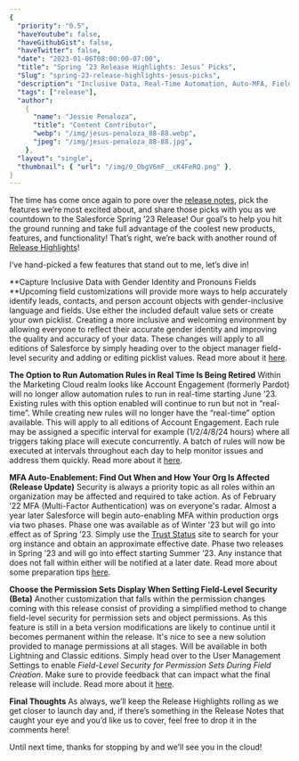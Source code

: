 ```yaml
---
{
  "priority": "0.5",
  "haveYoutube": false,
  "haveGithubGist": false,
  "haveTwitter": false,
  "date": "2023-01-06T08:00:00-07:00",
  "title": "Spring ’23 Release Highlights: Jesus’ Picks",
  "Slug": "spring-23-release-highlights-jesus-picks",
  "description": "Inclusive Data, Real-Time Automation, Auto-MFA, Field-Level Security, and More!",
  "tags": ["release"],
  "author":
    {
      "name": "Jessie Penaloza",
      "title": "Content Contributor",
      "webp": "/img/jesus-penaloza_88-88.webp",
      "jpeg": "/img/jesus-penaloza_88-88.jpg",
    },
  "layout": "single",
  "thumbnail": { "url": "/img/0_ObgV6mF__cK4FeRQ.png" },
}
---
```


The time has come once again to pore over the [release notes](https://help.salesforce.com/s/articleView?id=release-notes.salesforce_release_notes.htm&type=5&release=242), pick the features we’re most excited about, and share those picks with you as we countdown to the Salesforce Spring ’23 Release! Our goal’s to help you hit the ground running and take full advantage of the coolest new products, features, and functionality! That’s right, we’re back with another round of [Release Highlights](https://medium.com/tag/release-highlights)!

I’ve hand-picked a few features that stand out to me, let’s dive in!

**Capture Inclusive Data with Gender Identity and Pronouns Fields
**Upcoming field customizations will provide more ways to help accurately identify leads, contacts, and person account objects with gender-inclusive language and fields. Use either the included default value sets or create your own picklist. Creating a more inclusive and welcoming environment by allowing everyone to reflect their accurate gender identity and improving the quality and accuracy of your data. These changes will apply to all editions of Salesforce by simply heading over to the object manager field-level security and adding or editing picklist values. Read more about it [here](https://help.salesforce.com/s/articleView?id=release-notes.rn_fields_gender_inclusive.htm&type=5&release=242).

**The Option to Run Automation Rules in Real Time Is Being Retired**
Within the Marketing Cloud realm looks like Account Engagement (formerly Pardot) will no longer allow automation rules to run in real-time starting June ’23. Existing rules with this option enabled will continue to run but not in “real-time”. While creating new rules will no longer have the “real-time” option available. This will apply to all editions of Account Engagement. Each rule may be assigned a specific interval for example (1/2/4/8/24 hours) where all triggers taking place will execute concurrently. A batch of rules will now be executed at intervals throughout each day to help monitor issues and address them quickly. Read more about it [here](https://help.salesforce.com/s/articleView?id=release-notes.rn_mcae_automation_rules_eol.htm&type=5&release=242).

**MFA Auto-Enablement: Find Out When and How Your Org Is Affected (Release Update)**
Security is always a priority topic as all roles within an organization may be affected and required to take action. As of February ’22 MFA (Multi-Factor Authentication) was on everyone's radar. Almost a year later Salesforce will begin auto-enabling MFA within production orgs via two phases. Phase one was available as of Winter ’23 but will go into effect as of Spring ’23. Simply use the [Trust Status](https://status.salesforce.com/) site to search for your org instance and obtain an approximate effective date. Phase two releases in Spring ’23 and will go into effect starting Summer ’23. Any instance that does not fall within either will be notified at a later date. Read more about some preparation tips [here](https://help.salesforce.com/s/articleView?id=release-notes.rn_security_mfa_auto_enablement_phase2.htm&type=5&release=242https://help.salesforce.com/s/articleView?id=release-notes.rn_security_mfa_auto_enablement_phase2.htm&type=5&release=242).

**Choose the Permission Sets Display When Setting Field-Level Security (Beta)**
Another customization that falls within the permission changes coming with this release consist of providing a simplified method to change field-level security for permission sets and object permissions. As this feature is still in a beta version modifications are likely to continue until it becomes permanent within the release. It's nice to see a new solution provided to manage permissions at all stages. Will be available in both Lightning and Classic editions. Simply head over to the User Management Settings to enable _Field-Level Security for Permission Sets During Field Creation_. Make sure to provide feedback that can impact what the final release will include. Read more about it [here](https://help.salesforce.com/s/articleView?id=release-notes.rn_permissions_fls_permsets.htm&type=5&release=242).

**Final Thoughts**
As always, we’ll keep the Release Highlights rolling as we get closer to launch day and, if there’s something in the Release Notes that caught your eye and you’d like us to cover, feel free to drop it in the comments here!

Until next time, thanks for stopping by and we’ll see you in the cloud!
